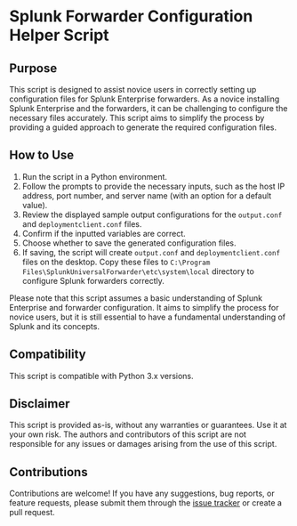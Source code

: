 # Splunk Forwarder Configuration Helper Script

## Purpose
This script is designed to assist novice users in correctly setting up configuration files for Splunk Enterprise forwarders. As a novice installing Splunk Enterprise and the forwarders, it can be challenging to configure the necessary files accurately. This script aims to simplify the process by providing a guided approach to generate the required configuration files.

## How to Use
1. Run the script in a Python environment.
2. Follow the prompts to provide the necessary inputs, such as the host IP address, port number, and server name (with an option for a default value).
3. Review the displayed sample output configurations for the `output.conf` and `deploymentclient.conf` files.
4. Confirm if the inputted variables are correct.
5. Choose whether to save the generated configuration files.
6. If saving, the script will create `output.conf` and `deploymentclient.conf` files on the desktop. Copy these files to `C:\Program Files\SplunkUniversalForwarder\etc\system\local` directory to configure Splunk forwarders correctly.

Please note that this script assumes a basic understanding of Splunk Enterprise and forwarder configuration. It aims to simplify the process for novice users, but it is still essential to have a fundamental understanding of Splunk and its concepts.

## Compatibility
This script is compatible with Python 3.x versions.

## Disclaimer
This script is provided as-is, without any warranties or guarantees. Use it at your own risk. The authors and contributors of this script are not responsible for any issues or damages arising from the use of this script.


## Contributions
Contributions are welcome! If you have any suggestions, bug reports, or feature requests, please submit them through the [issue tracker](https://github.com/yourusername/splunk-forwarder-config-helper/issues) or create a pull request.
